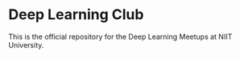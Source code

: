 # Deep Learning Club
This is the official repository for the Deep Learning Meetups at NIIT University.
